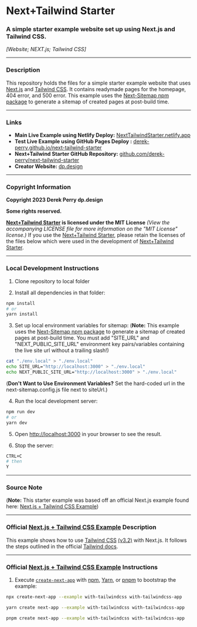 # Next+Tailwind Starter
### A simple starter example website set up using Next.js and Tailwind CSS.
_[Website; NEXT.js; Tailwind CSS]_

---

### Description 
This repository holds the files for a simple starter example website that uses [Next.js](https://nextjs.org "Visit the official website of Next.js at NextJS.org") and [Tailwind CSS](https://tailwindcss.com "Visit the official website of Tailwind CSS at TailwindCSS.com"). It contains readymade pages for the homepage, 404 error, and 500 error. This example uses the [Next-Sitemap npm package](https://npmjs.com/package/next-sitemap "Visit the Next-Sitemap npm package page at npmjs.com/package/next-sitemap") to generate a sitemap of created pages at post-build time.

---

### Links
- **Main Live Example using Netlify Deploy:** [NextTailwindStarter.netlify.app](https://nexttailwindstarter.netlify.app "Visit the live, Netlify example website for the Next+Tailwind Starter, at NextTailwindStarter.netlify.app")
- **Test Live Example using GitHub Pages Deploy :** [derek-perry.github.io/next-tailwind-starter](https://derek-perry.github.io/next-tailwind-starter "Visit the live, Netlify example website for the Next+Tailwind Starter, at derek-perry.github.io/next-tailwind-starter")
- **Next+Tailwind Starter GitHub Repository:** [github.com/derek-perry/next-tailwind-starter](https://github.com/derek-perry/next-tailwind-starter "Visit the GitHub repository for this Next+Tailwind Starter at github.com/derek-perry/next-tailwind-starter")
- **Creator Website:** [dp.design](https://dp.design "Visit the website for Derek Perry, the creator of this Next+Tailwind Starter, at dp.design")

---

### Copyright Information
**Copyright 2023 Derek Perry dp.design**

**Some rights reserved.**

**[Next+Tailwind Starter](https://github.com/derek-perry/next-tailwind-starter "Visit the GitHub repository for this Next+Tailwind Starter at github.com/derek-perry/next-tailwind-starter") is licensed under the MIT License**
_(View the accompanying LICENSE file for more information on the "MIT License" license.)_
If you use the [Next+Tailwind Starter](https://github.com/derek-perry/next-tailwind-starter "Visit the GitHub repository for this Next+Tailwind Starter at github.com/derek-perry/next-tailwind-starter"), please retain the licenses of the files below which were used in the development of [Next+Tailwind Starter](https://github.com/derek-perry/next-tailwind-starter "Visit the GitHub repository for this Next+Tailwind Starter at github.com/derek-perry/next-tailwind-starter").

---

### Local Development Instructions

1. Clone repository to local folder

2. Install all dependencies in that folder:

```bash
npm install
# or
yarn install
```
3. Set up local environment variables for sitemap:
(**Note:** This example uses the [Next-Sitemap npm package](https://npmjs.com/package/next-sitemap "Visit the Next-Sitemap npm package page at npmjs.com/package/next-sitemap") to generate a sitemap of created pages at post-build time. You must add "SITE_URL" and "NEXT_PUBLIC_SITE_URL" environment key pairs/variables containing the live site url without a trailing slash!)
```bash
cat "./env.local" > "./env.local"
echo SITE_URL="http://localhost:3000" > "./env.local"
echo NEXT_PUBLIC_SITE_URL="http://localhost:3000" > "./env.local"
```
(**Don't Want to Use Environment Variables?** Set the hard-coded url in the next-sitemap.config.js file next to siteUrl.)

4. Run the local development server:

```bash
npm run dev
# or
yarn dev
```

5. Open [http://localhost:3000](http://localhost:3000 "Visit localhost:3000 in a local browser to view the running development server") in your browser to see the result.

6. Stop the server:
```bash
CTRL+C
# then
Y
```

---

### Source Note
(**Note:** This starter example was based off an official Next.js example found here: [Next.js + Tailwind CSS Example](https://github.com/vercel/next.js/tree/deprecated-main/examples/with-tailwindcss "Visit the Official Next.js + Tailwind CSS Example that this Starter was Based On at github.com/vercel/next.js/tree/deprecated-main/examples/with-tailwindcss"))

---

### Official [Next.js + Tailwind CSS Example](https://github.com/vercel/next.js/tree/deprecated-main/examples/with-tailwindcss "Visit the Official Next.js + Tailwind CSS Example that this Starter was Based On at github.com/vercel/next.js/tree/deprecated-main/examples/with-tailwindcss") Description

This example shows how to use [Tailwind CSS](https://tailwindcss.com "Visit the official website of Tailwind CSS at TailwindCSS.com") [(v3.2)](https://tailwindcss.com/blog/tailwindcss-v3-2) with Next.js. It follows the steps outlined in the official [Tailwind docs](https://tailwindcss.com/docs/guides/nextjs).

---

### Official [Next.js + Tailwind CSS Example](https://github.com/vercel/next.js/tree/deprecated-main/examples/with-tailwindcss "Visit the Official Next.js + Tailwind CSS Example that this Starter was Based On at github.com/vercel/next.js/tree/deprecated-main/examples/with-tailwindcss") Instructions

1. Execute [`create-next-app`](https://github.com/vercel/next.js/tree/canary/packages/create-next-app) with [npm](https://docs.npmjs.com/cli/init), [Yarn](https://yarnpkg.com/lang/en/docs/cli/create), or [pnpm](https://pnpm.io) to bootstrap the example:

```bash
npx create-next-app --example with-tailwindcss with-tailwindcss-app
```

```bash
yarn create next-app --example with-tailwindcss with-tailwindcss-app
```

```bash
pnpm create next-app --example with-tailwindcss with-tailwindcss-app
```